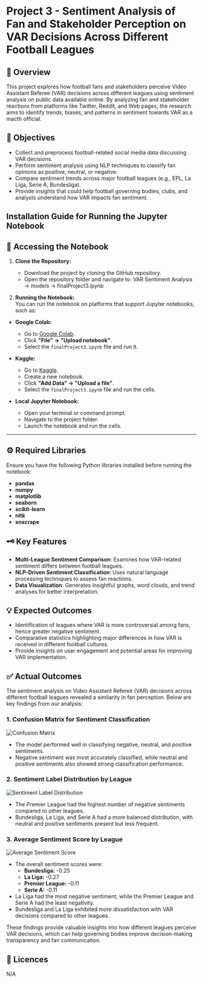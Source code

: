 # Project 3 - Sentiment Analysis of Fan and Stakeholder Perception on VAR Decisions Across Different Football Leagues  

## 📖 Overview  
This project explores how football fans and stakeholders perceive Video Assistant Referee (VAR) decisions across different leagues using sentiment analysis on public data available online. By analyzing fan and stakeholder reactions from platforms like Twitter, Reddit, and Web pages, the research aims to identify trends, biases, and patterns in sentiment towards VAR as a macth official.  

## 🎯 Objectives  
- Collect and preprocess football-related social media data discussing VAR decisions.  
- Perform sentiment analysis using NLP techniques to classify fan opinions as positive, neutral, or negative.  
- Compare sentiment trends across major football leagues (e.g., EPL, La Liga, Serie A, Bundesliga).   
- Provide insights that could help football governing bodies, clubs, and analysts understand how VAR impacts fan sentiment.

## Installation Guide for Running the Jupyter Notebook 
## 🚀 Accessing the Notebook  

1. **Clone the Repository:**  
   - Download the project by cloning the GitHub repository.  
   - Open the repository folder and navigate to:
     VAR Sentiment Analysis → models → finalProject3.ipynb

2. **Running the Notebook:**  
You can run the notebook on platforms that support Jupyter notebooks, such as:  

- **Google Colab:**  
  - Go to [Google Colab](https://colab.research.google.com).  
  - Click **"File" → "Upload notebook"**.  
  - Select the `finalProject3.ipynb` file and run it.  

- **Kaggle:**  
  - Go to [Kaggle](https://www.kaggle.com/).  
  - Create a new notebook.  
  - Click **"Add Data" → "Upload a file"**.  
  - Select the `finalProject3.ipynb` file and run the cells.  

- **Local Jupyter Notebook:**  
  - Open your terminal or command prompt.  
  - Navigate to the project folder.  
  - Launch the notebook and run the cells.  

---

## ⚙️ Required Libraries  
Ensure you have the following Python libraries installed before running the notebook:  
- **pandas**  
- **numpy**  
- **matplotlib**  
- **seaborn**  
- **scikit-learn**  
- **nltk**  
- **snscrape**  

## 🗝️ Key Features  
- **Multi-League Sentiment Comparison**: Examines how VAR-related sentiment differs between football leagues.  
- **NLP-Driven Sentiment Classification**: Uses natural language processing techniques to assess fan reactions.  
- **Data Visualization**: Generates insightful graphs, word clouds, and trend analyses for better interpretation.  

## 💡 Expected Outcomes  
- Identification of leagues where VAR is more controversial among fans, hence greater negative sentiment.  
- Comparative statistics highlighting major differences in how VAR is received in different football cultures.
- Provide insights on user engagement and potential areas for improving VAR implementation.

## ✅ Actual Outcomes
The sentiment analysis on Video Assistant Referee (VAR) decisions across different football leagues revealed a similarity in fan perception. Below are key findings from our analysis:

### 1. Confusion Matrix for Sentiment Classification
![Confusion Matrix](path/to/your/image1.jpg)  

- The model performed well in classifying negative, neutral, and positive sentiments.
- Negative sentiment was most accurately classified, while neutral and positive sentiments also showed strong classification performance.

### 2. Sentiment Label Distribution by League
![Sentiment Label Distribution](path/to/your/image2.jpg)  

- The Premier League had the highest number of negative sentiments compared to other leagues.
- Bundesliga, La Liga, and Serie A had a more balanced distribution, with neutral and positive sentiments present but less frequent.

### 3. Average Sentiment Score by League
![Average Sentiment Score](path/to/your/image3.jpg)  

- The overall sentiment scores were:
  - **Bundesliga:** -0.25  
  - **La Liga:** -0.27  
  - **Premier League:** -0.11  
  - **Serie A:** -0.11  
- La Liga had the most negative sentiment, while the Premier League and Serie A had the least negativity.
- Bundesliga and La Liga exhibited more dissatisfaction with VAR decisions compared to other leagues.

These findings provide valuable insights into how different leagues perceive VAR decisions, which can help governing bodies improve decision-making transparency and fan communication.

## 🪪 Licences 
N/A
